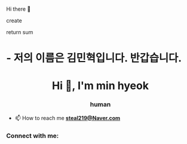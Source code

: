 ### 
Hi there 👋

create

return sum
# - 저의 이름은 김민혁입니다. 반갑습니다.
<h1 align="center">Hi 👋, I'm min hyeok</h1>
<h3 align="center">human</h3>

- 📫 How to reach me **steal219@Naver.com**

<h3 align="left">Connect with me:</h3>
<p align="left">
</p>

<!--
**ssoo221/ssoo221** is a ✨ _special_ ✨ repository because its `README.md` (this file) appears on your GitHub profile.

Here are some ideas to get you started:

